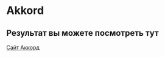 # Akkord

## Результат вы можете посмотреть тут 

[Сайт Аккорд](https://efremovva.github.io/Akkord/)

